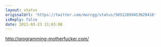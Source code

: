 ```yaml
---
layout: status
originalUrl: 'https://twitter.com/marcgg/status/50512899453628416'
isReply: false
date: 2011-03-23 11:03:08
---
```


http://programming-motherfucker.com/
